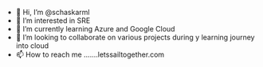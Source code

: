 - 👋 Hi, I’m @schaskarml
- 👀 I’m interested in SRE
- 🌱 I’m currently learning Azure and Google Cloud
- 💞️ I’m looking to collaborate on various projects during y learning journey into cloud
- 📫 How to reach me .......letssailtogether.com

<!---
schaskarml/schaskarml is a ✨ special ✨ repository because its `README.md` (this file) appears on your GitHub profile.
You can click the Preview link to take a look at your changes.
--->
